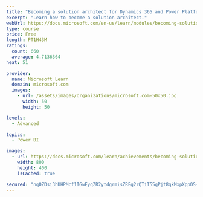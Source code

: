 ```yaml
---
title: "Becoming a solution architect for Dynamics 365 and Power Platform"
excerpt: "Learn how to become a solution architect."
webUrl: https://docs.microsoft.com/en-us/learn/modules/becoming-solution-architect/
type: course
price: Free
length: PT1H43M
ratings:
  count: 660
  average: 4.7136364
heat: 51

provider:
  name: Microsoft Learn
  domain: microsoft.com
  images:
    - url: /assets/images/organizations/microsoft.com-50x50.jpg
      width: 50
      height: 50

levels:
  - Advanced

topics:
  - Power BI

images:
  - url: https://docs.microsoft.com/learn/achievements/becoming-solution-architect-social.png
    width: 800
    height: 400
    isCached: true

secured: "nq0ZDsi3hUHPMcf1IGwEyqZR2ytdgrmisZRFg2rQTiT55gPjt8qkMxpXppOS+LjH2oTLZubjd1pAFHbP2Tvvmhkj9k7UfhoNYs58KXEW51H52uVYtgbzDeLU2jHwiqwUSbjBiWh9gxOd+Z2VfKCrnGHQhoK92u3DLuWuv+PUrUfJ3mD/sdZmBa0ZaSbbvMEl1uEv9pFq9bLbz/6JtsmPiA5mbL34Oe3UwvYaFJsrNfHAc62PiKyzKpeMHTnz823ldA1v/7p+IH++l13C3qHC3bsQnTWlJmlLKtqpFhwI9jV2l6c40h7SCBtysa0vCj+VbViLgec8p+rqylIDdAo2Oz4jRkpl450WF1eOwGhnIu7tkLXHIQUiytOesZ7oLTlLPcuz3vWlYcS3kQEwDL7MFya/9llAIjXn6pEFeHLr8Gg=;05vaqJAS1HA6f/TTkID+rA=="
---
```


